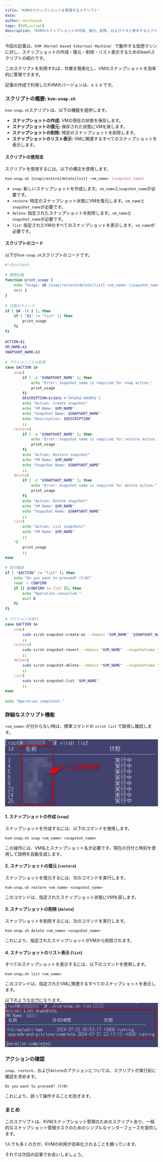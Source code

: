 ```yaml
---
title: "KVMのスナップショットを管理するスクリプト"
date: 
author: norikazum
tags: [KVM,script]
description: "KVMのスナップショットの作成、復元、削除、およびリスト表示するスクリプトの説明。"
---
```


今回の記事は、`KVM（Kernel-based Vikortual Machine）` で動作する仮想マシンに対し、スナップショットの作成・復元・削除・リスト表示するためのbashスクリプトの紹介です。

このスクリプトを利用すれば、作業を簡素化し、VMのスナップショットを効率的に管理できます。

記事の作成で利用したKVMのバージョンは、`4.5.0` です。

### スクリプトの概要: `kvm-snap.sh`

`kvm-snap.sh`スクリプトは、以下の機能を提供します。

- **スナップショットの作成:** VMの現在の状態を保存します。
- **スナップショットの復元:** 保存された状態にVMを戻します。
- **スナップショットの削除:** 特定のスナップショットを削除します。
- **スナップショットのリスト表示:** VMに関連するすべてのスナップショットを表示します。

#### スクリプトの使用法

スクリプトを使用するには、以下の構文を使用します。

```bash:title=kvm.snap.sh&nbsp;usage
kvm-snap.sh {snap|restore|delete|list} <vm_name> [snapshot_name]
```

- `snap`: 新しいスナップショットを作成します。`vm_name`と`snapshot_name`が必要です。
- `restore`: 特定のスナップショット状態にVMを復元します。`vm_name`と`snapshot_name`が必要です。
- `delete`: 指定されたスナップショットを削除します。`vm_name`と`snapshot_name`が必要です。
- `list`: 指定されたVMのすべてのスナップショットを表示します。`vm_name`が必要です。

#### スクリプトのコード

以下が`kvm-snap.sh`スクリプトのコードです。

```bash:title=kvm.snap.sh&nbsp;code
#!/bin/bash

# 関数定義
function print_usage {
    echo "Usage: $0 {snap|restore|delete|list} <vm_name> [snapshot_name]"
    exit 1
}

# 引数のチェック
if [ $# -lt 2 ]; then
    if [ "$1" != "list" ]; then
        print_usage
    fi
fi

ACTION=$1
VM_NAME=$2
SNAPSHOT_NAME=$3

# アクションごとの処理
case $ACTION in
    snap)
        if [ -z "$SNAPSHOT_NAME" ]; then
            echo "Error: Snapshot name is required for snap action."
            print_usage
        fi
        DESCRIPTION=$(date +'%Y%m%d-%H%M%S')
        echo "Action: Create snapshot"
        echo "VM Name: $VM_NAME"
        echo "Snapshot Name: $SNAPSHOT_NAME"
        echo "Description: $DESCRIPTION"
        ;;
    restore)
        if [ -z "$SNAPSHOT_NAME" ]; then
            echo "Error: Snapshot name is required for restore action."
            print_usage
        fi
        echo "Action: Restore snapshot"
        echo "VM Name: $VM_NAME"
        echo "Snapshot Name: $SNAPSHOT_NAME"
        ;;
    delete)
        if [ -z "$SNAPSHOT_NAME" ]; then
            echo "Error: Snapshot name is required for delete action."
            print_usage
        fi
        echo "Action: Delete snapshot"
        echo "VM Name: $VM_NAME"
        echo "Snapshot Name: $SNAPSHOT_NAME"
        ;;
    list)
        echo "Action: List snapshots"
        echo "VM Name: $VM_NAME"
        ;;
    *)
        print_usage
        ;;
esac

# 実行確認
if [ "$ACTION" != "list" ]; then
    echo "Do you want to proceed? (Y/N)"
    read -r CONFIRM
    if [[ $CONFIRM != [Yy] ]]; then
        echo "Operation cancelled."
        exit 0
    fi
fi

# アクションの実行
case $ACTION in
    snap)
        sudo virsh snapshot-create-as --domain "$VM_NAME" "$SNAPSHOT_NAME" "$DESCRIPTION"
        ;;
    restore)
        sudo virsh snapshot-revert --domain "$VM_NAME" --snapshotname "$SNAPSHOT_NAME"
        ;;
    delete)
        sudo virsh snapshot-delete --domain "$VM_NAME" --snapshotname "$SNAPSHOT_NAME"
        ;;
    list)
        sudo virsh snapshot-list "$VM_NAME"
        ;;
esac

echo "Operation completed."
```

### 詳細なスクリプト機能

`<vm_name>` が分からない時は、標準コマンドの `virsh list` で取得し確認します。

![virsh list の結果](images/2024-07-27_16h32_43.png "virsh list の結果")


#### 1. スナップショットの作成 (`snap`)

スナップショットを作成するには、以下のコマンドを使用します。

```bash:title=kvm.snap&nbsp;snap&nbsp;usage
kvm-snap.sh snap <vm_name> <snapshot_name>
```

この操作には、VM名とスナップショット名が必要です。現在の日付と時刻を使用して説明を自動生成します。

#### 2. スナップショットの復元 (`restore`)

スナップショットを復元するには、次のコマンドを実行します。

```bash:title=kvm.snap&nbsp;restore&nbsp;usage
kvm-snap.sh restore <vm_name> <snapshot_name>
```

このコマンドは、指定されたスナップショット状態にVMを戻します。

#### 3. スナップショットの削除 (`delete`)

スナップショットを削除するには、次のコマンドを実行します。

```bash:title=kvm.snap&nbsp;delete&nbsp;usage
kvm-snap.sh delete <vm_name> <snapshot_name>
```

これにより、指定されたスナップショットがVMから削除されます。

#### 4. スナップショットのリスト表示 (`list`)

すべてのスナップショットを表示するには、以下のコマンドを使用します。

```bash:title=kvm.snap&nbsp;list&nbsp;usage
kvm-snap.sh list <vm_name>
```

このコマンドは、指定されたVMに関連するすべてのスナップショットを表示します。

以下のような出力になります。
![kvm-snap.sh list の結果](images/2024-07-27_16h35_48.png "kvm-snap.sh list の結果")

### アクションの確認

`snap`、`restore`、および`delete`のアクションについては、スクリプトが実行前に確認を求めます。

```bash:title=kvm.snap&nbsp;proceed
Do you want to proceed? (Y/N)
```

これにより、誤って操作することを防ぎます。

### まとめ

このスクリプトは、KVMスナップショット管理のためのスクリプトあり、一般的なスナップショット管理タスクのためのシンプルなインターフェースを提供します。

1人でも多くの方が、KVMの利用が効率化されることを願っています。

それでは次回の記事でお会いしましょう。
